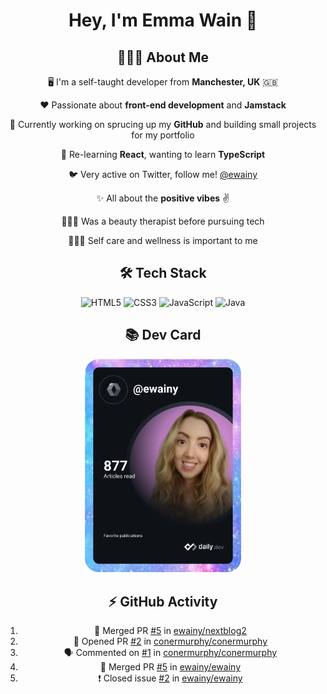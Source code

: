 <div align="center">
  
  # Hey, I'm Emma Wain 👋


## 👩🏼‍💻 About Me

🖥  I'm a self-taught developer from **Manchester, UK** 🇬🇧

❤️ Passionate about **front-end development** and **Jamstack**

💼 Currently working on sprucing up my **GitHub** and building small projects for my portfolio

🌱 Re-learning **React**, wanting to learn **TypeScript**

🐦 Very active on Twitter, follow me! [@ewainy](https://twitter.com/ewainy) 

✨ All about the **positive vibes** ✌️

💆🏼‍♀️ Was a beauty therapist before pursuing tech

🧘🏼‍♀️ Self care and wellness is important to me 

## 🛠 Tech Stack

<img alt="HTML5" src="https://img.shields.io/badge/html5-%23f4c5ff.svg?style=for-the-badge&logo=html5&logoColor=000000"/>
<img alt="CSS3" src="https://img.shields.io/badge/css3-%23cdc9ff.svg?style=for-the-badge&logo=css3&logoColor=000000"/>
<img alt="JavaScript" src="https://img.shields.io/badge/javascript-%23c7e2ff.svg?style=for-the-badge&logo=javascript&logoColor=000000"/>
<img alt="Java" src="https://img.shields.io/badge/java-%23c2fffb.svg?style=for-the-badge&logo=java&logoColor=000000"/>


## 📚 Dev Card
<a href="https://app.daily.dev/DailyDevTips"><img src="https://github.com/ewainy/ewainy/blob/main/devcard.svg" width="250" alt="my dev card which shows a picture of me and shows articles read and favourite tech categories from the platform daily dev"/></a>


## ⚡ GitHub Activity

<!--START_SECTION:activity-->
1. 🎉 Merged PR [#5](https://github.com/ewainy/nextblog2/pull/5) in [ewainy/nextblog2](https://github.com/ewainy/nextblog2)
2. 💪 Opened PR [#2](https://github.com/conermurphy/conermurphy/pull/2) in [conermurphy/conermurphy](https://github.com/conermurphy/conermurphy)
3. 🗣 Commented on [#1](https://github.com/conermurphy/conermurphy/issues/1) in [conermurphy/conermurphy](https://github.com/conermurphy/conermurphy)
4. 🎉 Merged PR [#5](https://github.com/ewainy/ewainy/pull/5) in [ewainy/ewainy](https://github.com/ewainy/ewainy)
5. ❗️ Closed issue [#2](https://github.com/ewainy/ewainy/issues/2) in [ewainy/ewainy](https://github.com/ewainy/ewainy)
<!--END_SECTION:activity-->

  </div>
